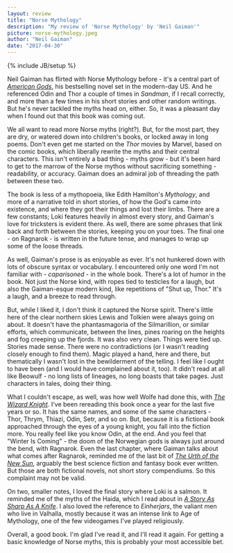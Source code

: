 ```yaml
---
layout: review
title: "Norse Mythology"
description: "My review of 'Norse Mythology' by 'Neil Gaiman'"
picture: norse-mythology.jpeg
author: "Neil Gaiman"
date: "2017-04-30"
---
```

{% include JB/setup %}

Neil Gaiman has flirted with Norse Mythology before - it's a central part of [_American Gods_](http://amzn.to/2oYq4wQ), his bestselling novel set in the modern-day US. And he referenced Odin and Thor a couple of times in _Sandman_, if I recall correctly, and more than a few times in his short stories and other random writings. But he's never tackled the myths head on, either. So, it was a pleasant day when I found out that this book was coming out.

We all want to read more Norse myths (right?). But, for the most part, they are dry, or watered down into children's books, or locked away in long poems. Don't even get me started on the _Thor_ movies by Marvel, based on the comic books, which liberally rewrite the myths and their central characters. This isn't entirely a bad thing - myths grow - but it's been hard to get to the marrow of the Norse mythos without sacrificing something - readability, or accuracy. Gaiman does an admiral job of threading the path between these two.

The book is less of a mythopoeia, like Edith Hamilton's _Mythology_, and more of a narrative told in short stories, of how the God's came into existence, and where they got their things and lost their limbs. There are a few constants; Loki features heavily in almost every story, and Gaiman's love for tricksters is evident there. As well, there are some phrases that link back and forth between the stories, keeping you on your toes. The final one - on Ragnarok - is written in the future tense, and manages to wrap up some of the loose threads.

As well, Gaiman's prose is as enjoyable as ever. It's not hunkered down with lots of obscure syntax or vocabulary. I encountered only one word I'm not familiar with - _caparisoned_ - in the whole book. There's a lot of humor in the book. Not just the Norse kind, with ropes tied to testicles for a laugh, but also the Gaiman-esque modern kind, like repetitions of "Shut up, Thor." It's a laugh, and a breeze to read through.

But, while I liked it, I don't think it captured the Norse spirit. There's little here of the clear northern skies Lewis and Tolkien were always going on about. It doesn't have the phantasmagoria of the Silmarillion, or similar efforts, which communicate, between the lines, pines roaring on the heights and fog creeping up the fjords. It was also very clean. Things were tied up. Stories made sense. There were no contradictions (or I wasn't reading closely enough to find them). Magic played a hand, here and there, but thematically I wasn't lost in the bewilderment of the telling. I feel like I ought to have been (and I would have complained about it, too). It didn't read at all like Beowulf - no long lists of lineages, no long boasts that take pages. Just characters in tales, doing their thing.

What I couldn't escape, as well, was how well Wolfe had done this, with [_The Wizard Knight_](http://amzn.to/2qmhIjL). I've been rereading this book once a year for the last five years or so. It has the same names, and some of the same characters - Thor, Thrym, Thiazi, Odin, Setr, and so on. But, because it is a fictional book approached through the eyes of a young knight, you fall into the fiction more. You really feel like you know Odin, at the end. And you feel that "Winter Is Coming" - the doom of the Norwegian gods is always just around the bend, with Ragnarok. Even the last chapter, where Gaiman talks about what comes after Ragnarok, reminded me of the last bit of [_The Urth of the New Sun_](http://amzn.to/2pkCUrF), arguably the best science fiction and fantasy book ever written. But those are both fictional novels, not short story compendiums. So this complaint may not be valid.

On two, smaller notes, I loved the final story where Loki is a salmon. It reminded me of the myths of the Haida, which I read about in [_A Story As Sharp As A Knife_](http://amzn.to/2oVPIBo). I also loved the reference to _Einherjars_, the valiant men who live in Valhalla, mostly because it was an intense link to Age of Mythology, one of the few videogames I've played religiously.

Overall, a good book. I'm glad I've read it, and I'll read it again. For getting a basic knowledge of Norse myths, this is probably your most accessible bet.
